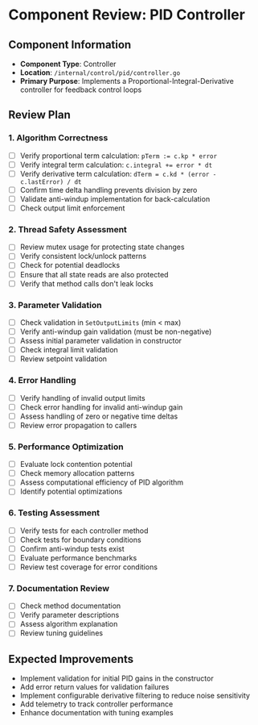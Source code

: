 # Component Review: PID Controller

## Component Information
- **Component Type**: Controller
- **Location**: `/internal/control/pid/controller.go`
- **Primary Purpose**: Implements a Proportional-Integral-Derivative controller for feedback control loops

## Review Plan

### 1. Algorithm Correctness
- [ ] Verify proportional term calculation: `pTerm := c.kp * error`
- [ ] Verify integral term calculation: `c.integral += error * dt`
- [ ] Verify derivative term calculation: `dTerm = c.kd * (error - c.lastError) / dt`
- [ ] Confirm time delta handling prevents division by zero
- [ ] Validate anti-windup implementation for back-calculation
- [ ] Check output limit enforcement

### 2. Thread Safety Assessment
- [ ] Review mutex usage for protecting state changes
- [ ] Verify consistent lock/unlock patterns
- [ ] Check for potential deadlocks
- [ ] Ensure that all state reads are also protected
- [ ] Verify that method calls don't leak locks

### 3. Parameter Validation
- [ ] Check validation in `SetOutputLimits` (min < max)
- [ ] Verify anti-windup gain validation (must be non-negative)
- [ ] Assess initial parameter validation in constructor
- [ ] Check integral limit validation
- [ ] Review setpoint validation

### 4. Error Handling
- [ ] Verify handling of invalid output limits
- [ ] Check error handling for invalid anti-windup gain
- [ ] Assess handling of zero or negative time deltas
- [ ] Review error propagation to callers

### 5. Performance Optimization
- [ ] Evaluate lock contention potential
- [ ] Check memory allocation patterns
- [ ] Assess computational efficiency of PID algorithm
- [ ] Identify potential optimizations

### 6. Testing Assessment
- [ ] Verify tests for each controller method
- [ ] Check tests for boundary conditions
- [ ] Confirm anti-windup tests exist
- [ ] Evaluate performance benchmarks
- [ ] Review test coverage for error conditions

### 7. Documentation Review
- [ ] Check method documentation
- [ ] Verify parameter descriptions
- [ ] Assess algorithm explanation
- [ ] Review tuning guidelines

## Expected Improvements
- Implement validation for initial PID gains in the constructor
- Add error return values for validation failures
- Implement configurable derivative filtering to reduce noise sensitivity
- Add telemetry to track controller performance
- Enhance documentation with tuning examples
